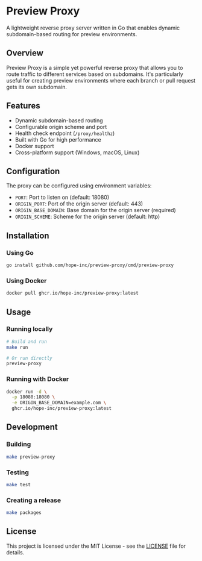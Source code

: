 # Preview Proxy

A lightweight reverse proxy server written in Go that enables dynamic subdomain-based routing for preview environments.

## Overview

Preview Proxy is a simple yet powerful reverse proxy that allows you to route traffic to different services based on subdomains. It's particularly useful for creating preview environments where each branch or pull request gets its own subdomain.

## Features

- Dynamic subdomain-based routing
- Configurable origin scheme and port
- Health check endpoint (`/proxy/healthz`)
- Built with Go for high performance
- Docker support
- Cross-platform support (Windows, macOS, Linux)

## Configuration

The proxy can be configured using environment variables:

- `PORT`: Port to listen on (default: 18080)
- `ORIGIN_PORT`: Port of the origin server (default: 443)
- `ORIGIN_BASE_DOMAIN`: Base domain for the origin server (required)
- `ORIGIN_SCHEME`: Scheme for the origin server (default: http)

## Installation

### Using Go

```bash
go install github.com/hope-inc/preview-proxy/cmd/preview-proxy
```

### Using Docker

```bash
docker pull ghcr.io/hope-inc/preview-proxy:latest
```

## Usage

### Running locally

```bash
# Build and run
make run

# Or run directly
preview-proxy
```

### Running with Docker

```bash
docker run -d \
  -p 18080:18080 \
  -e ORIGIN_BASE_DOMAIN=example.com \
  ghcr.io/hope-inc/preview-proxy:latest
```

## Development

### Building

```bash
make preview-proxy
```

### Testing

```bash
make test
```

### Creating a release

```bash
make packages
```

## License

This project is licensed under the MIT License - see the [LICENSE](LICENSE) file for details.
